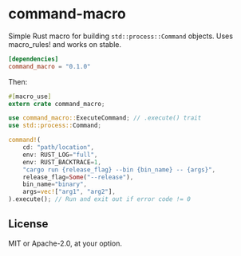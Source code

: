 # command-macro

Simple Rust macro for building `std::process::Command` objects. Uses macro_rules! and works on stable.

```toml
[dependencies]
command_macro = "0.1.0"
```

Then:

```rust
#[macro_use]
extern crate command_macro;

use command_macro::ExecuteCommand; // .execute() trait
use std::process::Command;

command!(
    cd: "path/location",
    env: RUST_LOG="full",
    env: RUST_BACKTRACE=1,
    "cargo run {release_flag} --bin {bin_name} -- {args}",
    release_flag=Some("--release"),
    bin_name="binary",
    args=vec!["arg1", "arg2"],
).execute(); // Run and exit out if error code != 0
```

## License

MIT or Apache-2.0, at your option.
